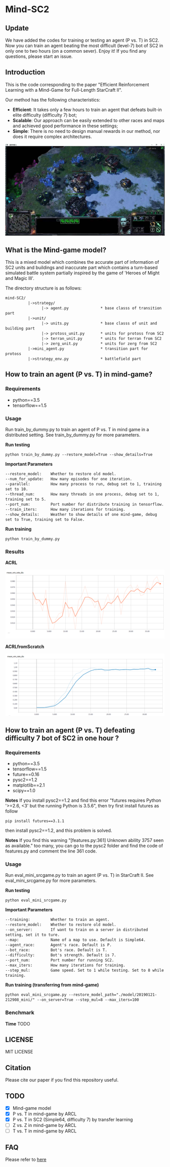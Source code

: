 # Mind-SC2

## Update

We have added the codes for training or testing an agent (P vs. T) in SC2. Now you can train an agent beating the most difficult (level-7) bot of SC2 in only one to two hours (on a common sever). Enjoy it! If you find any questions, please start an issue.

## Introduction

This is the code corresponding to the paper "Efficient Reinforcement Learning with a Mind-Game for Full-Length StarCraft II". 

Our method has the following characteristics: 
* **Efficient**: It takes only a few hours to train an agent that defeats built-in elite difficulty (difficulty 7) bot; 
* **Scalable**: Our approach can be easily extended to other races and maps and achieved good performance in these settings; 
* **Simple**: There is no need to design manual rewards in our method, nor does it require complex architectures.

![Terran Agent](figures/Terran_1.jpg)

## What is the Mind-game model?

This is a mixed model which combines the accurate part of information of SC2 units and buildings and inaccurate part which contains a turn-based simulated battle system partially inspired by the game of 'Heroes of Might and Magic III'. 

The directory structure is as follows:
```
mind-SC2/
          |->strategy/
                |-> agent.py              * base classs of transition part
          |->unit/
                |-> units.py              * base classs of unit and building part
                |-> protoss_unit.py       * units for protoss from SC2
                |-> terran_unit.py        * units for terran from SC2
                |-> zerg_unit.py          * units for zerg from SC2
          |->mini_agent.py                * transition part for protoss
          |->strategy_env.py              * battlefield part
```

## How to train an agent (P vs. T) in mind-game?

### Requirements
- python==3.5
- tensorflow==1.5

### Usage
Run train_by_dummy.py to train an agent of P vs. T in mind game in a distributed setting. See train_by_dummy.py for more parameters.

**Run testing**
```
python train_by_dummy.py --restore_model=True --show_details=True
```

**Important Parameters**
```
--restore_model:    Whether to restore old model.
--num_for_update:   How many episodes for one iteration.
--parallel:         How many process to run, debug set to 1, training set to 10.
--thread_num:       How many threads in one process, debug set to 1, training set to 5.
--port_num:         Port number for distribute training in tensorflow.
--train_iters:      How many iterations for training.
--show_details:     Weather to show details of one mind-game, debug set to True, training set to False.
```

**Run training**
```
python train_by_dummy.py 
```

### Results

**ACRL**

![ACRL](figures/ACRL.png)

**ACRLfromScratch**

![ACRLfromScratch](figures/ACRLfromScratch.png)

## How to train an agent (P vs. T) defeating difficulty 7 bot of SC2 in one hour ?

### Requirements
- python==3.5
- tensorflow==1.5
- future==0.16
- pysc2==1.2
- matplotlib==2.1
- scipy==1.0

**Notes**
If you install pysc2==1.2 and find this error "futures requires Python '>=2.6, <3' but the running Python is 3.5.6", then try first install futures as follow
```
pip install futures==3.1.1
```
then install pysc2==1.2, and this problem is solved.

**Notes**
If you find this warning "[features.py:361] Unknown ability 3757 seen as available." too many, you can go to the pysc2 folder and find the code of features.py and comment the line 361 code.

### Usage
Run eval_mini_srcgame.py to train an agent (P vs. T) in StarCraft II. See eval_mini_srcgame.py for more parameters. 

**Run testing**
```
python eval_mini_srcgame.py
```

**Important Parameters**
```
--training:         Whether to train an agent.
--restore_model:    Whether to restore old model.
--on_server:        If want to train on a server in distributed setting, set it to ture.
--map:              Name of a map to use. Default is Simple64.
--agent_race:       Agent's race. Default is P.
--bot_race:         Bot's race. Default is T.
--difficulty:       Bot's strength. Default is 7.
--port_num:         Port number for running SC2.
--max_iters:        How many iterations for training.
--step_mul:         Game speed. Set to 1 while testing. Set to 8 while training.
```

**Run training (transferring from mind-game)**
```
python eval_mini_srcgame.py --restore_model_path="./model/20190121-212908_mini/" --on_server=True --step_mul=8 --max_iters=100
```

### Benchmark
**Time**
TODO

## LICENSE
MIT LICENSE

## Citation
Please cite our paper if you find this repository useful.

## TODO
- [x] Mind-game model
- [x] P vs. T in mind-game by ARCL
- [x] P vs. T in SC2 (Simple64, difficulty 7) by transfer learning
- [ ] Z vs. Z in mind-game by ARCL
- [ ] T vs. T in mind-game by ARCL

## FAQ

Please refer to [here](docs/FAQ.md)






